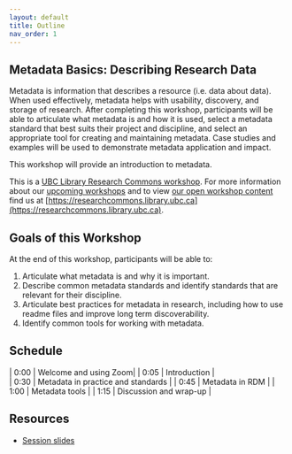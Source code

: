 ```yaml
---
layout: default
title: Outline
nav_order: 1
---
```

## Metadata Basics: Describing Research Data

Metadata is information that describes a resource (i.e. data about data). When used effectively, metadata helps with usability, discovery, and storage of research. After completing this workshop, participants will be able to articulate what metadata is and how it is used, select a metadata standard that best suits their project and discipline, and select an appropriate tool for creating and maintaining metadata. Case studies and examples will be used to demonstrate metadata application and impact.

This workshop will provide an introduction to metadata.

This is a [UBC Library Research Commons workshop](https://researchcommons.library.ubc.ca). For more information about our [upcoming workshops](https://researchcommons.library.ubc.ca/events/) and to view [our open workshop content](https://researchcommons.library.ubc.ca/oer/) find us at [https://researchcommons.library.ubc.ca](https://researchcommons.library.ubc.ca).

## Goals of this Workshop

At the end of this workshop, participants will be able to:

1. Articulate what metadata is and why it is important.
2. Describe common metadata standards and identify standards that are relevant for their discipline.
3. Articulate best practices for metadata in research, including how to use readme files and improve long term discoverability.
4. Identify common tools for working with metadata.

## Schedule

| 0:00 | Welcome and using Zoom|
| 0:05 | Introduction |  
| 0:30 | Metadata in practice and standards |
| 0:45 | Metadata in RDM |
| 1:00 | Metadata tools |
| 1:15 | Discussion and wrap-up |

## Resources

* [Session slides](https://docs.google.com/presentation/d/1e5c4Gi3P4cezZcEsT_wzoNmuN13jTKUIceMaJKfdl98/edit?usp=sharing)
